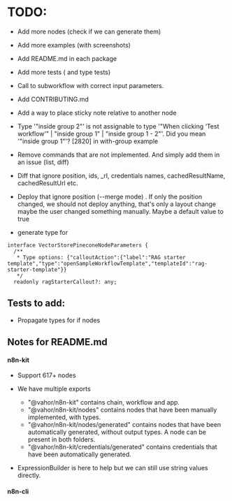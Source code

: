 # TODO:

- Add more nodes (check if we can generate them)
- Add more examples (with screenshots)
- Add README.md in each package
- Add more tests ( and type tests)
- Call to subworkflow with correct input parameters.

- Add CONTRIBUTING.md

- Add a way to place sticky note relative to another node

- Type '"inside group 2"' is not assignable to type '"When clicking ‘Test workflow’" | "inside group 1" | "inside group 1 - 2"'. Did you mean '"inside group 1"'? [2820]
in with-group example

- Remove commands that are not implemented. And simply add them in an issue (list, diff)

- Diff that ignore position, ids, _rl, credentials names, cachedResultName, cachedResultUrl etc.

- Deploy that ignore position (--merge mode) . If only the position changed, we should not deploy anything, that's only a layout change maybe the user changed something manually. Maybe a default value to true

- generate type for 
```
interface VectorStorePineconeNodeParameters {
  /**
   * Type options: {"calloutAction":{"label":"RAG starter template","type":"openSampleWorkflowTemplate","templateId":"rag-starter-template"}}
   */
  readonly ragStarterCallout?: any;
```



## Tests to add:

- Propagate types for if nodes

## Notes for README.md

#### n8n-kit

- Support 617+ nodes

- We have multiple exports
	- "@vahor/n8n-kit" contains chain, workflow and app.
	- "@vahor/n8n-kit/nodes" contains nodes that have been manually implemented, with types.
	- "@vahor/n8n-kit/nodes/generated" contains nodes that have been automatically generated, without output types. A node can be present in both folders.
	- "@vahor/n8n-kit/credentials/generated" contains credentials that have been automatically generated.

- ExpressionBuilder is here to help but we can still use string values directly.


#### n8n-cli
